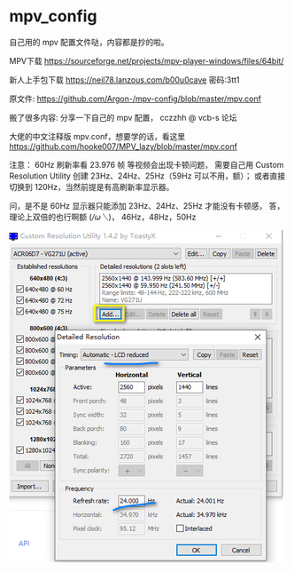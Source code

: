 # mpv_config
自己用的 mpv 配置文件哒，内容都是抄的啦。

MPV下载
https://sourceforge.net/projects/mpv-player-windows/files/64bit/

新人上手包下载
https://neil78.lanzous.com/b00u0cave
密码:3tt1


原文件:
https://github.com/Argon-/mpv-config/blob/master/mpv.conf

搬了很多内容:
分享一下自己的 mpv 配置， cczzhh @ vcb-s 论坛

大佬的中文注释版 mpv.conf，想要学的话，看这里
https://github.com/hooke007/MPV_lazy/blob/master/mpv.conf

注意：
60Hz 刷新率看 23.976 帧 等视频会出现卡顿问题，
需要自己用 Custom Resolution Utility 创建 23Hz、24Hz、25Hz（59Hz 可以不用，额）；
或者直接切换到 120Hz，当然前提是有高刷新率显示器。


问，是不是 60Hz 显示器只能添加 23Hz、24Hz、25Hz 才能没有卡顿感，
答，理论上双倍的也行啊额 (*/ω＼*)， 46Hz，48Hz，50Hz

![创建刷新率图.png](https://github.com/NeilTohno/mpv_config/raw/main/Custom%20Resolution%20Utility_%E5%88%9B%E5%BB%BA%E5%88%B7%E6%96%B0%E7%8E%87%E5%9B%BE.png)  

